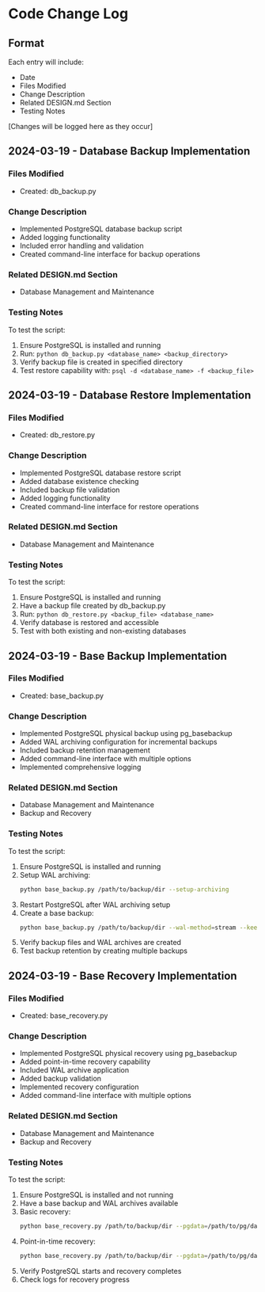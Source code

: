 # Code Change Log

## Format
Each entry will include:
- Date
- Files Modified
- Change Description
- Related DESIGN.md Section
- Testing Notes

[Changes will be logged here as they occur]

## 2024-03-19 - Database Backup Implementation

### Files Modified
- Created: db_backup.py

### Change Description
- Implemented PostgreSQL database backup script
- Added logging functionality
- Included error handling and validation
- Created command-line interface for backup operations

### Related DESIGN.md Section
- Database Management and Maintenance

### Testing Notes
To test the script:
1. Ensure PostgreSQL is installed and running
2. Run: `python db_backup.py <database_name> <backup_directory>`
3. Verify backup file is created in specified directory
4. Test restore capability with: `psql -d <database_name> -f <backup_file>`

## 2024-03-19 - Database Restore Implementation

### Files Modified
- Created: db_restore.py

### Change Description
- Implemented PostgreSQL database restore script
- Added database existence checking
- Included backup file validation
- Added logging functionality
- Created command-line interface for restore operations

### Related DESIGN.md Section
- Database Management and Maintenance

### Testing Notes
To test the script:
1. Ensure PostgreSQL is installed and running
2. Have a backup file created by db_backup.py
3. Run: `python db_restore.py <backup_file> <database_name>`
4. Verify database is restored and accessible
5. Test with both existing and non-existing databases 

## 2024-03-19 - Base Backup Implementation

### Files Modified
- Created: base_backup.py

### Change Description
- Implemented PostgreSQL physical backup using pg_basebackup
- Added WAL archiving configuration for incremental backups
- Included backup retention management
- Added command-line interface with multiple options
- Implemented comprehensive logging

### Related DESIGN.md Section
- Database Management and Maintenance
- Backup and Recovery

### Testing Notes
To test the script:
1. Ensure PostgreSQL is installed and running
2. Setup WAL archiving:
   ```bash
   python base_backup.py /path/to/backup/dir --setup-archiving
   ```
3. Restart PostgreSQL after WAL archiving setup
4. Create a base backup:
   ```bash
   python base_backup.py /path/to/backup/dir --wal-method=stream --keep-backups=3
   ```
5. Verify backup files and WAL archives are created
6. Test backup retention by creating multiple backups 

## 2024-03-19 - Base Recovery Implementation

### Files Modified
- Created: base_recovery.py

### Change Description
- Implemented PostgreSQL physical recovery using pg_basebackup
- Added point-in-time recovery capability
- Included WAL archive application
- Added backup validation
- Implemented recovery configuration
- Added command-line interface with multiple options

### Related DESIGN.md Section
- Database Management and Maintenance
- Backup and Recovery

### Testing Notes
To test the script:
1. Ensure PostgreSQL is installed and not running
2. Have a base backup and WAL archives available
3. Basic recovery:
   ```bash
   python base_recovery.py /path/to/backup/dir --pgdata=/path/to/pg/data
   ```
4. Point-in-time recovery:
   ```bash
   python base_recovery.py /path/to/backup/dir --pgdata=/path/to/pg/data --target-time='2024-03-19 14:30:00'
   ```
5. Verify PostgreSQL starts and recovery completes
6. Check logs for recovery progress 